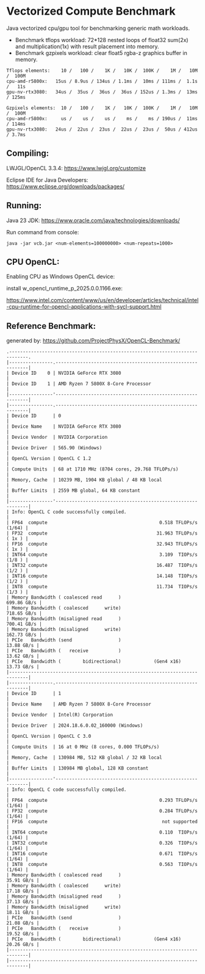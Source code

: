 # Vectorized Compute Benchmark

Java vectorized cpu/gpu tool for benchmarking generic math workloads.

  - Benchmark tflops workload: 72*128 nested loops of float32 sum(2x) and multiplication(1x) with result placement into memory.
  - Benchmark gzpixels workload: clear float5 rgba-z graphics buffer in memory.

```
Tflops elements:    10 /   100 /    1K /   10K /  100K /    1M /   10M /  100M
cpu-amd-r5800x:   15us / 8.9us / 134us / 1.1ms /  10ms / 111ms /  1.1s /   11s
gpu-nv-rtx3080:   34us /  35us /  36us /  36us / 152us / 1.3ms /  13ms / 125ms
```

```
Gzpixels elements:  10 /   100 /    1K /   10K /  100K /    1M /   10M /  100M
cpu-amd-r5800x:     us /    us /    us /    ms /    ms / 190us /  11ms / 114ms
gpu-nv-rtx3080:   24us /  22us /  23us /  22us /  23us /  50us / 412us / 3.7ms
```


Compiling:
----------------

LWJGL/OpenCL 3.3.4: https://www.lwjgl.org/customize

Eclipse IDE for Java Developers: https://www.eclipse.org/downloads/packages/

Running:
----------------

Java 23 JDK: https://www.oracle.com/java/technologies/downloads/

Run command from console:
```
java -jar vcb.jar <num-elements=100000000> <num-repeats=1000>
```

CPU OpenCL:
----------------
Enabling CPU as Windows OpenCL device:

install w_opencl_runtime_p_2025.0.0.1166.exe:

https://www.intel.com/content/www/us/en/developer/articles/technical/intel-cpu-runtime-for-opencl-applications-with-sycl-support.html


Reference Benchmark:
----------------
generated by: https://github.com/ProjectPhysX/OpenCL-Benchmark/
```
.-----------------------------------------------------------------------------.
|----------------.------------------------------------------------------------|
| Device ID    0 | NVIDIA GeForce RTX 3080                                    |
| Device ID    1 | AMD Ryzen 7 5800X 8-Core Processor                         |
|----------------'------------------------------------------------------------|
|----------------.------------------------------------------------------------|
| Device ID      | 0                                                          |
| Device Name    | NVIDIA GeForce RTX 3080                                    |
| Device Vendor  | NVIDIA Corporation                                         |
| Device Driver  | 565.90 (Windows)                                           |
| OpenCL Version | OpenCL C 1.2                                               |
| Compute Units  | 68 at 1710 MHz (8704 cores, 29.768 TFLOPs/s)               |
| Memory, Cache  | 10239 MB, 1904 KB global / 48 KB local                     |
| Buffer Limits  | 2559 MB global, 64 KB constant                             |
|----------------'------------------------------------------------------------|
| Info: OpenCL C code successfully compiled.                                  |
| FP64  compute                                         0.518 TFLOPs/s (1/64) |
| FP32  compute                                        31.963 TFLOPs/s ( 1x ) |
| FP16  compute                                        32.943 TFLOPs/s ( 1x ) |
| INT64 compute                                         3.109  TIOPs/s (1/8 ) |
| INT32 compute                                        16.487  TIOPs/s (1/2 ) |
| INT16 compute                                        14.148  TIOPs/s (1/2 ) |
| INT8  compute                                        11.734  TIOPs/s (1/3 ) |
| Memory Bandwidth ( coalesced read      )                        699.86 GB/s |
| Memory Bandwidth ( coalesced      write)                        718.65 GB/s |
| Memory Bandwidth (misaligned read      )                        700.41 GB/s |
| Memory Bandwidth (misaligned      write)                        162.73 GB/s |
| PCIe   Bandwidth (send                 )                         13.88 GB/s |
| PCIe   Bandwidth (   receive           )                         13.62 GB/s |
| PCIe   Bandwidth (        bidirectional)            (Gen4 x16)   13.73 GB/s |
|-----------------------------------------------------------------------------|
|----------------.------------------------------------------------------------|
| Device ID      | 1                                                          |
| Device Name    | AMD Ryzen 7 5800X 8-Core Processor                         |
| Device Vendor  | Intel(R) Corporation                                       |
| Device Driver  | 2024.18.6.0.02_160000 (Windows)                            |
| OpenCL Version | OpenCL C 3.0                                               |
| Compute Units  | 16 at 0 MHz (8 cores, 0.000 TFLOPs/s)                      |
| Memory, Cache  | 130984 MB, 512 KB global / 32 KB local                     |
| Buffer Limits  | 130984 MB global, 128 KB constant                          |
|----------------'------------------------------------------------------------|
| Info: OpenCL C code successfully compiled.                                  |
| FP64  compute                                         0.293 TFLOPs/s (1/64) |
| FP32  compute                                         0.284 TFLOPs/s (1/64) |
| FP16  compute                                          not supported        |
| INT64 compute                                         0.110  TIOPs/s (1/64) |
| INT32 compute                                         0.326  TIOPs/s (1/64) |
| INT16 compute                                         0.671  TIOPs/s (1/64) |
| INT8  compute                                         0.563  TIOPs/s (1/64) |
| Memory Bandwidth ( coalesced read      )                         35.91 GB/s |
| Memory Bandwidth ( coalesced      write)                         17.18 GB/s |
| Memory Bandwidth (misaligned read      )                         37.13 GB/s |
| Memory Bandwidth (misaligned      write)                         18.11 GB/s |
| PCIe   Bandwidth (send                 )                         21.08 GB/s |
| PCIe   Bandwidth (   receive           )                         19.52 GB/s |
| PCIe   Bandwidth (        bidirectional)            (Gen4 x16)   20.26 GB/s |
|-----------------------------------------------------------------------------|
|-----------------------------------------------------------------------------|
```
